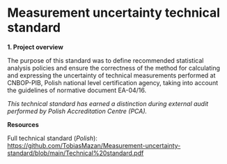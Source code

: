 # Measurement uncertainty technical standard

__1. Project overview__

The purpose of this standard was to define recommended statistical analysis policies and ensure the correctness of the method for calculating and expressing the uncertainty of technical measurements performed at CNBOP-PIB, Polish national level certification agency, taking into account the guidelines of normative document EA-04/16.

_This technical standard has earned a distinction during external audit performed by Polish Accreditation Centre (PCA)._

__Resources__

Full technical standard (_Polish_): https://github.com/TobiasMazan/Measurement-uncertainty-standard/blob/main/Technical%20standard.pdf

